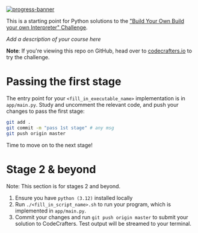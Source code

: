 [![progress-banner](https://backend.codecrafters.io/progress/interpreter/64bb1b52-aa52-4759-87f5-e81723dbd3fc)](https://app.codecrafters.io/users/codecrafters-bot?r=2qF)

This is a starting point for Python solutions to the
["Build Your Own Build your own Interpreter" Challenge](https://app.codecrafters.io/courses/interpreter/overview).

_Add a description of your course here_

**Note**: If you're viewing this repo on GitHub, head over to
[codecrafters.io](https://codecrafters.io) to try the challenge.

# Passing the first stage

The entry point for your `<fill_in_executable_name>` implementation is in
`app/main.py`. Study and uncomment the relevant code, and push your changes to
pass the first stage:

```sh
git add .
git commit -m "pass 1st stage" # any msg
git push origin master
```

Time to move on to the next stage!

# Stage 2 & beyond

Note: This section is for stages 2 and beyond.

1. Ensure you have `python (3.12)` installed locally
1. Run `./<fill_in_script_name>.sh` to run your program, which is implemented in
   `app/main.py`.
1. Commit your changes and run `git push origin master` to submit your solution
   to CodeCrafters. Test output will be streamed to your terminal.
